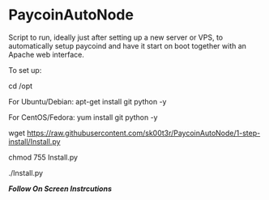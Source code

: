 # PaycoinAutoNode
Script to run, ideally just after setting up a new server or VPS, to automatically setup paycoind and have it start on boot together with an Apache web interface.

To set up:

cd /opt

For Ubuntu/Debian: apt-get install git python -y

For CentOS/Fedora: yum install git python -y

wget https://raw.githubusercontent.com/sk00t3r/PaycoinAutoNode/1-step-install/Install.py

chmod 755 Install.py

./Install.py

*****Follow On Screen Instrcutions*****
